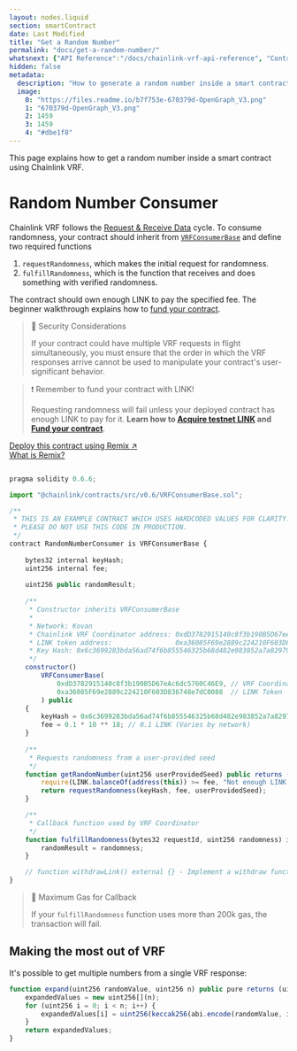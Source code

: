 ```yaml
---
layout: nodes.liquid
section: smartContract
date: Last Modified
title: "Get a Random Number"
permalink: "docs/get-a-random-number/"
whatsnext: {"API Reference":"/docs/chainlink-vrf-api-reference", "Contract Addresses":"/docs/vrf-contracts"}
hidden: false
metadata: 
  description: "How to generate a random number inside a smart contract using Chainlink VRF."
  image: 
    0: "https://files.readme.io/b7f753e-670379d-OpenGraph_V3.png"
    1: "670379d-OpenGraph_V3.png"
    2: 1459
    3: 1459
    4: "#dbe1f8"
---
```

This page explains how to get a random number inside a smart contract using Chainlink VRF.

# Random Number Consumer

Chainlink VRF follows the [Request & Receive Data](../request-and-receive-data) cycle. To consume randomness, your contract should inherit from <a href="https://github.com/smartcontractkit/chainlink/blob/master/evm-contracts/src/v0.6/VRFConsumerBase.sol" target="_blank">`VRFConsumerBase`</a> and define two required functions

1. `requestRandomness`, which makes the initial request for randomness.
2. `fulfillRandomness`, which is the function that receives and does something with verified randomness.

The contract should own enough LINK to pay the specified fee. The beginner walkthrough explains how to [fund your contract](../fund-your-contract).

> 🚧 Security Considerations
>
> If your contract could have multiple VRF requests in flight simultaneously, you must ensure that the order in which the VRF responses arrive cannot be used to manipulate your contract's user-significant behavior.

>❗️ Remember to fund your contract with LINK!
>
> Requesting randomness will fail unless your deployed contract has enough LINK to pay for it. **Learn how to [Acquire testnet LINK](../acquire-link) and [Fund your contract](../fund-your-contract)**.

<div class="row cl-button-container">
  <div class="col-xs-12 col-md-12">
    <a href="https://remix.ethereum.org/#version=soljson-v0.6.6+commit.6c089d02.js&optimize=false&evmVersion=null&gist=536123b71478ad4442cfc4278e8de577" target="_blank" class="cl-button--ghost solidity-tracked">Deploy this contract using Remix ↗</a>
  </div>
  <div class="col-xs-12 col-md-12">
    <a href="../deploy-your-first-contract" title="">What is Remix?</a>
  </div>
</div>

```javascript Kovan

pragma solidity 0.6.6;

import "@chainlink/contracts/src/v0.6/VRFConsumerBase.sol";

/**
 * THIS IS AN EXAMPLE CONTRACT WHICH USES HARDCODED VALUES FOR CLARITY.
 * PLEASE DO NOT USE THIS CODE IN PRODUCTION.
 */
contract RandomNumberConsumer is VRFConsumerBase {
    
    bytes32 internal keyHash;
    uint256 internal fee;
    
    uint256 public randomResult;
    
    /**
     * Constructor inherits VRFConsumerBase
     * 
     * Network: Kovan
     * Chainlink VRF Coordinator address: 0xdD3782915140c8f3b190B5D67eAc6dc5760C46E9
     * LINK token address:                0xa36085F69e2889c224210F603D836748e7dC0088
     * Key Hash: 0x6c3699283bda56ad74f6b855546325b68d482e983852a7a82979cc4807b641f4
     */
    constructor() 
        VRFConsumerBase(
            0xdD3782915140c8f3b190B5D67eAc6dc5760C46E9, // VRF Coordinator
            0xa36085F69e2889c224210F603D836748e7dC0088  // LINK Token
        ) public
    {
        keyHash = 0x6c3699283bda56ad74f6b855546325b68d482e983852a7a82979cc4807b641f4;
        fee = 0.1 * 10 ** 18; // 0.1 LINK (Varies by network)
    }
    
    /** 
     * Requests randomness from a user-provided seed
     */
    function getRandomNumber(uint256 userProvidedSeed) public returns (bytes32 requestId) {
        require(LINK.balanceOf(address(this)) >= fee, "Not enough LINK - fill contract with faucet");
        return requestRandomness(keyHash, fee, userProvidedSeed);
    }

    /**
     * Callback function used by VRF Coordinator
     */
    function fulfillRandomness(bytes32 requestId, uint256 randomness) internal override {
        randomResult = randomness;
    }

    // function withdrawLink() external {} - Implement a withdraw function to avoid locking your LINK in the contract
}
```

> 🚧 Maximum Gas for Callback
>
> If your `fulfillRandomness` function uses more than 200k gas, the transaction will fail.

## Making the most out of VRF

It's possible to get multiple numbers from a single VRF response: 

```javascript
function expand(uint256 randomValue, uint256 n) public pure returns (uint256[] memory expandedValues) {
    expandedValues = new uint256[](n);
    for (uint256 i = 0; i < n; i++) {
        expandedValues[i] = uint256(keccak256(abi.encode(randomValue, i)));
    }
    return expandedValues;
}

```